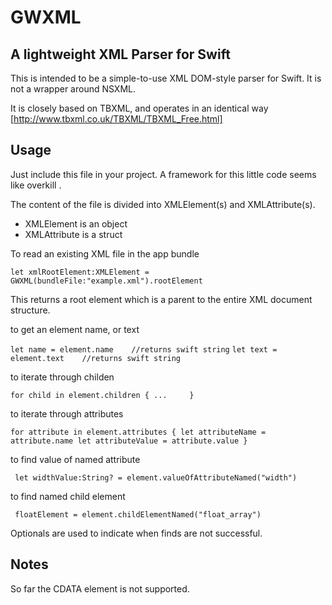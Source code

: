 # GWXML
A lightweight XML Parser for Swift
--------------------------------

This is intended to be a simple-to-use XML DOM-style parser for Swift. 
It is not a wrapper around NSXML.  
 
It is closely based on TBXML, and operates in an identical way
[http://www.tbxml.co.uk/TBXML/TBXML_Free.html]  
 
Usage
-----
Just include this file in your project. 
A framework for this little code seems like overkill  .

 
The content of the file is divided into XMLElement(s) and XMLAttribute(s).

* XMLElement is an object
* XMLAttribute is a struct  
 
 
To read an existing XML file in the app bundle

`let xmlRootElement:XMLElement = GWXML(bundleFile:"example.xml").rootElement`  

This returns a root element which is a parent to the entire XML document structure.
  
  
to get an element name, or text
  
  `let name = element.name    //returns swift string`
  `let text = element.text    //returns swift string`  
  
  
to iterate through childen

`for child in element.children
  {
    ...    
  }`  
 

to iterate through attributes
  
`for attribute in element.attributes
{
        let attributeName = attribute.name
        let attributeValue = attribute.value
}`  

 
to find value of named attribute

` let widthValue:String? = element.valueOfAttributeNamed("width")`  

 
to find named child element
 
` floatElement = element.childElementNamed("float_array")` 

Optionals are used to indicate when finds are not successful. 



Notes
-----

So far the CDATA element is not supported.  
